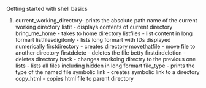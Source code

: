 Getting started with shell basics
1. current_working_directory- prints the absolute path name of the current working directory
listit - displays contents of current directory
bring_me_home - takes to home directory
listfiles - list content in long formart
listfilesdigitonly - lists long formart with IDs displayed numerically
firstdirectory - creates directory
movethatfile - move file to another directory
firstdelete - deletes the file betty
firstdirdeletion - deletes directory
back - changes workoing directry to the previous one
lists - lists all files including hidden in long formart
file_type - prints the type of the named file
symbolic link - creates symbolic link to a directory
copy_html - copies html file to parent directory
